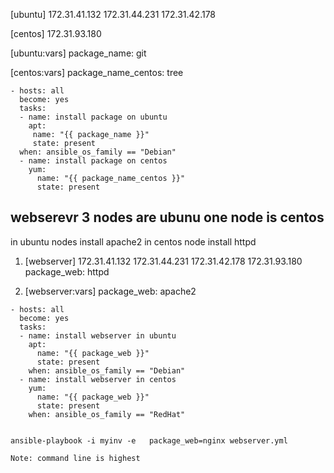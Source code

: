 [ubuntu]
172.31.41.132
172.31.44.231
172.31.42.178

[centos]
172.31.93.180


[ubuntu:vars]
package_name: git

[centos:vars]
package_name_centos: tree

```
- hosts: all 
  become: yes
  tasks: 
  - name: install package on ubuntu
    apt: 
     name: "{{ package_name }}"
     state: present 
  when: ansible_os_family == "Debian" 
  - name: install package on centos
    yum: 
      name: "{{ package_name_centos }}"
      state: present 
```

## webserevr 3 nodes are ubunu one node is centos 
   in ubuntu nodes install apache2
   in centos node install httpd 
1. [webserver]
   172.31.41.132
   172.31.44.231
   172.31.42.178
   172.31.93.180  package_web: httpd 

2. [webserver:vars] 
    package_web: apache2 
```
- hosts: all 
  become: yes 
  tasks: 
  - name: install webserver in ubuntu
    apt: 
      name: "{{ package_web }}"
      state: present 
    when: ansible_os_family == "Debian"
  - name: install webserver in centos
    yum: 
      name: "{{ package_web }}"
      state: present 
    when: ansible_os_family == "RedHat"


ansible-playbook -i myinv -e   package_web=nginx webserver.yml

Note: command line is highest 


  